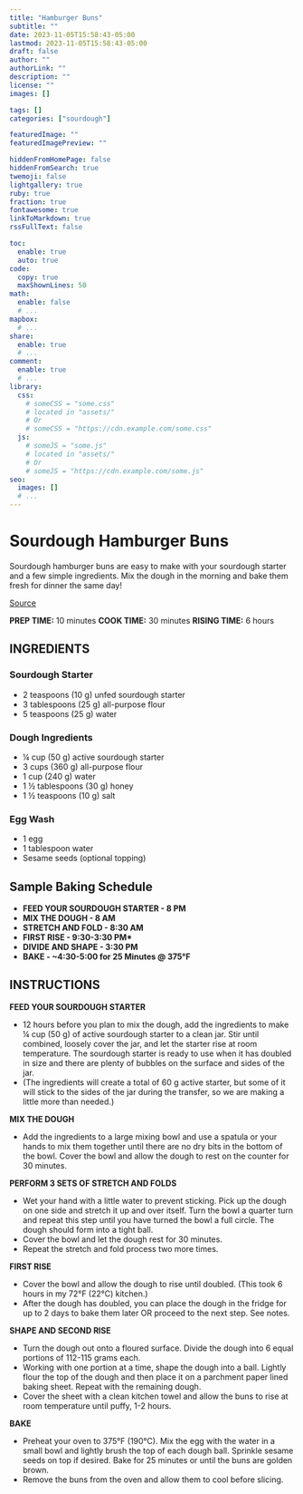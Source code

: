 ```yaml
---
title: "Hamburger Buns"
subtitle: ""
date: 2023-11-05T15:58:43-05:00
lastmod: 2023-11-05T15:58:43-05:00
draft: false
author: ""
authorLink: ""
description: ""
license: ""
images: []

tags: []
categories: ["sourdough"]

featuredImage: ""
featuredImagePreview: ""

hiddenFromHomePage: false
hiddenFromSearch: true
twemoji: false
lightgallery: true
ruby: true
fraction: true
fontawesome: true
linkToMarkdown: true
rssFullText: false

toc:
  enable: true
  auto: true
code:
  copy: true
  maxShownLines: 50
math:
  enable: false
  # ...
mapbox:
  # ...
share:
  enable: true
  # ...
comment:
  enable: true
  # ...
library:
  css:
    # someCSS = "some.css"
    # located in "assets/"
    # Or
    # someCSS = "https://cdn.example.com/some.css"
  js:
    # someJS = "some.js"
    # located in "assets/"
    # Or
    # someJS = "https://cdn.example.com/some.js"
seo:
  images: []
  # ...
---
```


# Sourdough Hamburger Buns

Sourdough hamburger buns are easy to make with your sourdough starter and a few simple ingredients. Mix the dough in the morning and bake them fresh for dinner the same day!

[Source](https://littlespoonfarm.com/sourdough-hamburger-buns-recipe/)

**PREP TIME:** 10 minutes
**COOK TIME:** 30 minutes
**RISING TIME:** 6 hours

## INGREDIENTS

### Sourdough Starter

- 2 teaspoons (10 g) unfed sourdough starter
- 3 tablespoons (25 g) all-purpose flour
- 5 teaspoons (25 g) water

### Dough Ingredients

- ¼ cup (50 g) active sourdough starter
- 3 cups (360 g) all-purpose flour
- 1 cup (240 g) water
- 1 ½ tablespoons (30 g) honey
- 1 ½ teaspoons (10 g) salt

### Egg Wash

- 1 egg
- 1 tablespoon water
- Sesame seeds (optional topping)

## Sample Baking Schedule

- **FEED YOUR SOURDOUGH STARTER - 8 PM**
- **MIX THE DOUGH - 8 AM**
- **STRETCH AND FOLD - 8:30 AM**
- **FIRST RISE - 9:30-3:30 PM\***
- **DIVIDE AND SHAPE - 3:30 PM**
- **BAKE - ~4:30-5:00 for 25 Minutes @ 375°F**

## INSTRUCTIONS

**FEED YOUR SOURDOUGH STARTER**

- 12 hours before you plan to mix the dough, add the ingredients to make ¼ cup (50 g) of active sourdough starter to a clean jar. Stir until combined, loosely cover the jar, and let the starter rise at room temperature. The sourdough starter is ready to use when it has doubled in size and there are plenty of bubbles on the surface and sides of the jar.
- (The ingredients will create a total of 60 g active starter, but some of it will stick to the sides of the jar during the transfer, so we are making a little more than needed.)

**MIX THE DOUGH**

- Add the ingredients to a large mixing bowl and use a spatula or your hands to mix them together until there are no dry bits in the bottom of the bowl. Cover the bowl and allow the dough to rest on the counter for 30 minutes.

**PERFORM 3 SETS OF STRETCH AND FOLDS**

- Wet your hand with a little water to prevent sticking. Pick up the dough on one side and stretch it up and over itself. Turn the bowl a quarter turn and repeat this step until you have turned the bowl a full circle. The dough should form into a tight ball.
- Cover the bowl and let the dough rest for 30 minutes.
- Repeat the stretch and fold process two more times.

**FIRST RISE**

- Cover the bowl and allow the dough to rise until doubled. (This took 6 hours in my 72°F (22°C) kitchen.)
- After the dough has doubled, you can place the dough in the fridge for up to 2 days to bake them later OR proceed to the next step. See notes.

**SHAPE AND SECOND RISE**

- Turn the dough out onto a floured surface. Divide the dough into 6 equal portions of 112-115 grams each.
- Working with one portion at a time, shape the dough into a ball. Lightly flour the top of the dough and then place it on a parchment paper lined baking sheet. Repeat with the remaining dough.
- Cover the sheet with a clean kitchen towel and allow the buns to rise at room temperature until puffy, 1-2 hours.

**BAKE**

- Preheat your oven to 375°F (190°C). Mix the egg with the water in a small bowl and lightly brush the top of each dough ball. Sprinkle sesame seeds on top if desired. Bake for 25 minutes or until the buns are golden brown.
- Remove the buns from the oven and allow them to cool before slicing.
